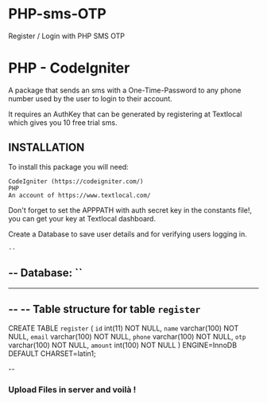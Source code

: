 # PHP-sms-OTP
Register / Login with PHP SMS OTP 


# PHP - CodeIgniter

A package that sends an sms with a One-Time-Password to any phone number used by the user to login to their account.

It requires an AuthKey that can be generated by registering at Textlocal which gives you 10 free trial sms.


  ##  INSTALLATION

To install this package you will need:

    CodeIgniter (https://codeigniter.com/)
    PHP
    An account of https://www.textlocal.com/



Don't forget to set the APPPATH with auth secret key in the constants file!, you can get your key at Textlocal dashboard.



Create a Database to save user details and for verifying users logging in. 


    --
-- Database: ``
--

-- --------------------------------------------------------

--
-- Table structure for table `register`
--

CREATE TABLE `register` (
  `id` int(11) NOT NULL,
  `name` varchar(100) NOT NULL,
  `email` varchar(100) NOT NULL,
  `phone` varchar(100) NOT NULL,
  `otp` varchar(100) NOT NULL,
  `amount` int(100) NOT NULL
) ENGINE=InnoDB DEFAULT CHARSET=latin1;

--
 
 
 
 
 ### Upload Files in server and voilà !
